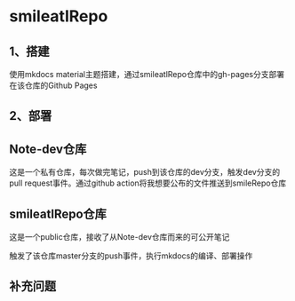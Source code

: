 # smileatlRepo

## 1、搭建

使用mkdocs material主题搭建，通过smileatlRepo仓库中的gh-pages分支部署在该仓库的Github Pages



## 2、部署

## Note-dev仓库

这是一个私有仓库，每次做完笔记，push到该仓库的dev分支，触发dev分支的pull request事件。通过github action将我想要公布的文件推送到smileRepo仓库

## smileatlRepo仓库

这是一个public仓库，接收了从Note-dev仓库而来的可公开笔记

触发了该仓库master分支的push事件，执行mkdocs的编译、部署操作

## 补充问题

